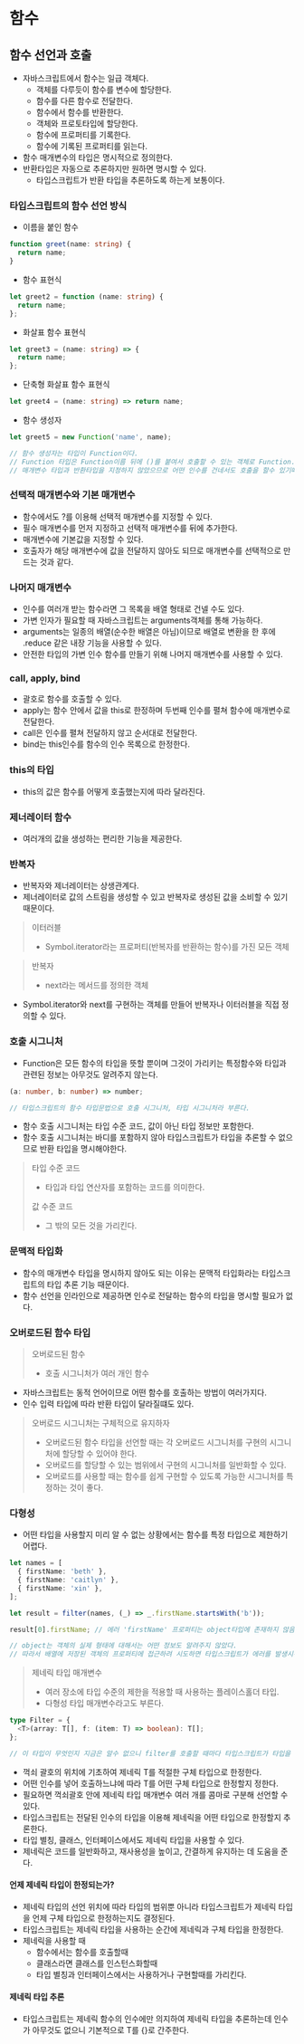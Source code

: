 # 함수

## 함수 선언과 호출

- 자바스크립트에서 함수는 일급 객체다.
  - 객체를 다루듯이 함수를 변수에 할당한다.
  - 함수를 다른 함수로 전달한다.
  - 함수에서 함수를 반환한다.
  - 객체와 프로토타입에 할당한다.
  - 함수에 프로퍼티를 기록한다.
  - 함수에 기록된 프로퍼티를 읽는다.
- 함수 매개변수의 타입은 명시적으로 정의한다.
- 반환타입은 자동으로 추론하지만 원하면 명시할 수 있다.
  - 타입스크립트가 반환 타입을 추론하도록 하는게 보통이다.

### 타입스크립트의 함수 선언 방식

- 이름을 붙인 함수

```ts
function greet(name: string) {
  return name;
}
```

- 함수 표현식

```ts
let greet2 = function (name: string) {
  return name;
};
```

- 화살표 함수 표현식

```ts
let greet3 = (name: string) => {
  return name;
};
```

- 단축형 화살표 함수 표현식

```ts
let greet4 = (name: string) => return name;
```

- 함수 생성자

```ts
let greet5 = new Function('name', name);

// 함수 생성자는 타입이 Function이다.
// Function 타입은 Function이름 뒤에 ()를 붙여서 호출할 수 있는 객체로 Function.prototype의 모든 프로토타입 메서드를 포함한다.
// 매개변수 타입과 반환타입을 지정하지 않았으므로 어떤 인수를 건네서도 호출을 할수 있기때문에 문제가 발생해도 처리할 수가없다.
```

### 선택적 매개변수와 기본 매개변수

- 함수에서도 ?를 이용해 선택적 매개변수를 지정할 수 있다.
- 필수 매개변수를 먼저 지정하고 선택적 매개변수를 뒤에 추가한다.
- 매개변수에 기본값을 지정할 수 있다.
- 호출자가 해당 매개변수에 값을 전달하지 않아도 되므로 매개변수를 선택적으로 만드는 것과 같다.

### 나머지 매개변수

- 인수를 여러개 받는 함수라면 그 목록을 배열 형태로 건넬 수도 있다.
- 가변 인자가 필요할 때 자바스크립트는 arguments객체를 통해 가능하다.
- arguments는 일종의 배열(순수한 배열은 아님)이므로 배열로 변환을 한 후에 .reduce 같은 내장 기능을 사용할 수 있다.
- 안전한 타입의 가변 인수 함수를 만들기 위해 나머지 매개변수를 사용할 수 있다.

### call, apply, bind

- 괄호로 함수를 호출할 수 있다.
- apply는 함수 안에서 값을 this로 한정하며 두번째 인수를 펼쳐 함수에 매개변수로 전달한다.
- call은 인수를 펼쳐 전달하지 않고 순서대로 전달한다.
- bind는 this인수를 함수의 인수 목록으로 한정한다.

### this의 타입

- this의 값은 함수를 어떻게 호출했는지에 따라 달라진다.

### 제너레이터 함수

- 여러개의 값을 생성하는 편리한 기능을 제공한다.

### 반복자

- 반복자와 제너레이터는 상생관계다.
- 제너레이터로 값의 스트림을 생성할 수 있고 반복자로 생성된 값을 소비할 수 있기 때문이다.

> 이터러블
>
> - Symbol.iterator라는 프로퍼티(반복자를 반환하는 함수)를 가진 모든 객체

> 반복자
>
> - next라는 메서드를 정의한 객체

- Symbol.iterator와 next를 구현하는 객체를 만들어 반복자나 이터러블을 직접 정의할 수 있다.

### 호출 시그니처

- Function은 모든 함수의 타입을 뜻할 뿐이며 그것이 가리키는 특정함수와 타입과 관련된 정보는 아무것도 알려주지 않는다.

```ts
(a: number, b: number) => number;

// 타입스크립트의 함수 타입문법으로 호출 시그니처, 타입 시그니처라 부른다.
```

- 함수 호출 시그니처는 타입 수준 코드, 값이 아닌 타입 정보만 포함한다.
- 함수 호출 시그니처는 바디를 포함하지 않아 타입스크립트가 타입을 추론할 수 없으므로 반환 타입을 명시해야한다.

> 타입 수준 코드
>
> - 타입과 타입 연산자를 포함하는 코드를 의미한다.
>
> 값 수준 코드
>
> - 그 밖의 모든 것을 가리킨다.

### 문맥적 타입화

- 함수의 매개변수 타입을 명시하지 않아도 되는 이유는 문맥적 타입화라는 타입스크립트의 타입 추론 기능 때문이다.
- 함수 선언을 인라인으로 제공하면 인수로 전달하는 함수의 타입을 명시할 필요가 없다.

### 오버로드된 함수 타입

> 오버로드된 함수
>
> - 호출 시그니처가 여러 개인 함수

- 자바스크립트는 동적 언어이므로 어떤 함수를 호출하는 방법이 여러가지다.
- 인수 입력 타입에 따라 반환 타입이 달라질떄도 있다.

> 오버로드 시그니처는 구체적으로 유지하자
>
> - 오버로드된 함수 타입을 선언할 때는 각 오버로드 시그니처를 구현의 시그니처에 할당할 수 있어야 한다.
> - 오버로드를 할당할 수 있는 범위에서 구현의 시그니처를 일반화할 수 있다.
> - 오버로드를 사용할 때는 함수를 쉽게 구현할 수 있도록 가능한 시그니처를 특정하는 것이 좋다.

### 다형성

- 어떤 타입을 사용할지 미리 알 수 없는 상황에서는 함수를 특정 타입으로 제한하기 어렵다.

```ts
let names = [
  { firstName: 'beth' },
  { firstName: 'caitlyn' },
  { firstName: 'xin' },
];

let result = filter(names, (_) => _.firstName.startsWith('b'));

result[0].firstName; // 에러 'firstName' 프로퍼티는 object타입에 존재하지 않음

// object는 객체의 실제 형태에 대해서는 어떤 정보도 알려주지 않았다.
// 따라서 배열에 저장된 객체의 프로퍼티에 접근하려 시도하면 타입스크립트가 에러를 발생시킨다.
```

> 제네릭 타입 매개변수
>
> - 여러 장소에 타입 수준의 제한을 적용할 때 사용하는 플레이스홀더 타입.
> - 다형성 타입 매개변수라고도 부른다.

```ts
type Filter = {
  <T>(array: T[], f: (item: T) => boolean): T[];
};

// 이 타입이 무엇인지 지금은 알수 없으니 filter를 호출할 때마다 타입스크립트가 타입을 추론해라 라는 뜻이다.
```

- 꺽쇠 괄호의 위치에 기초하여 제네릭 T를 적절한 구체 타입으로 한정한다.
- 어떤 인수를 넣어 호출하느냐에 따라 T를 어떤 구체 타입으로 한정할지 정한다.
- 필요하면 꺽쇠괄호 안에 제네릭 타입 매개변수 여러 개를 콤마로 구분해 선언할 수 있다.
- 타입스크립트는 전달된 인수의 타입을 이용해 제네릭을 어떤 타입으로 한정할지 추론한다.
- 타입 별칭, 클래스, 인터페이스에서도 제네릭 타입을 사용할 수 있다.
- 제네릭은 코드를 일반화하고, 재사용성을 높이고, 간결하게 유지하는 데 도움을 준다.

#### 언제 제네릭 타입이 한정되는가?

- 제네릭 타입의 선언 위치에 따라 타입의 범위뿐 아니라 타입스크립트가 제네릭 타입을 언제 구체 타입으로 한정하는지도 결정된다.
- 타입스크립트는 제네릭 타입을 사용하는 순간에 제네릭과 구체 타입을 한정한다.
- 제네릭을 사용할 때
  - 함수에서는 함수를 호출할때
  - 클래스라면 클래스를 인스턴스화할때
  - 타입 별칭과 인터페이스에서는 사용하거나 구현할때를 가리킨다.

#### 제네릭 타입 추론

- 타입스크립트는 제네릭 함수의 인수에만 의지하여 제네릭 타입을 추론하는데 인수가 아무것도 없으니 기본적으로 T를 {}로 간주한다.
